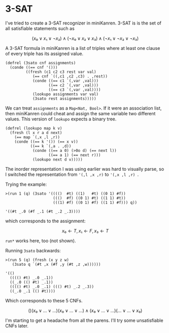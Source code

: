 # 3-SAT

I've tried to create a 3-SAT recognizer in miniKanren. 3-SAT is is the set of all satisfiable statements such as

```math
( x₀ ∨  x₁ ∨ ¬x₂) ∧
(¬x₀ ∨  x₂ ∨  x₃) ∧
(¬x₁ ∨ ¬x₂ ∨ ¬x₃)
```

A 3-SAT formula in miniKanren is a list of triples where at least one clause of every triple has its assigned value.

```minikanren
(defrel (3sato cnf assignments)
  (conde ((== cnf '()))
         ((fresh (c1 c2 c3 rest var val)
            (== cnf `((,c1 ,c2 ,c3) . ,rest))
            (conde ((== c1 `(,var ,val)))
                   ((== c2 `(,var ,val)))
                   ((== c3 `(,var ,val))))
            (lookupo assignments var val)
            (3sato rest assignments)))))
```

We can treat `assignments` as a `Map<Nat, Bool>`. If it were an association list, then miniKanren could cheat and assign the same variable two different values. This version of `lookupo` expects a binary tree.

```minikanren
(defrel (lookupo map k v)
  (fresh (l x r a d next)
    (== map `(,x ,l ,r))
    (conde ((== k '()) (== x v))
           ((== k `(,a . ,d))
            (conde ((== a 0) (>0o d) (== next l))
                   ((== a 1) (== next r)))
            (lookupo next d v)))))
```

The inorder representation I was using earlier was hard to visually parse, so I switched the representation from `'(,l ,x ,r)` to `'(,x ,l ,r) `.

Trying the example:
```
>(run 1 (q) (3sato '(((()  #t) ((1)   #t) ((0 1) #f))
                     ((()  #f) ((0 1) #t) ((1 1) #t))
                     (((1) #f) ((0 1) #f) ((1 1) #f))) q))

'((#t _.0 (#f _.1 (#t _.2 _.3))))
```

which corresponds to the assignment:

```math
{ x₀ ← T,
  x₁ ← F,
  x₃ ← T }
```

`run*` works here, too (not shown).

Running `3sato` backwards:

```
>(run 5 (q) (fresh (x y z w)
   (3sato q `(#t ,x (#f ,y (#t ,z ,w))))))
   
'(()
  (((() #t) _.0 _.1))
  ((_.0 (() #t) _.1))
  (((() #t) _.0 _.1) ((() #t) _.2 _.3))
  ((_.0 _.1 (() #t))))
```

Which corresponds to these 5 CNFs.

```math
()
(x₀  ∨ ... ∨ ...)
(x₀  ∨ ... ∨ ...) ∧ (x₀ ∨ ... ∨ ...)
(... ∨ ... ∨ x₀ )
```

I'm starting to get a headache from all the parens. I'll try some unsatisfiable CNFs later.

